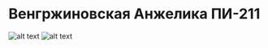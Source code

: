 # Венгржиновская Анжелика ПИ-211
![alt text]([https://gcdnb.pbrd.co/images/GEqgWBUsjgKV.png?o=1](https://gcdnb.pbrd.co/images/snFazU9vx6pR.png?o=1)https://gcdnb.pbrd.co/images/snFazU9vx6pR.png?o=1)
![alt text]([[https://gcdnb.pbrd.co/images/GEqgWBUsjgKV.png?o=1](https://gcdnb.pbrd.co/images/snFazU9vx6pR.png?o=1)https://gcdnb.pbrd.co/images/snFazU9vx6pR.png?o=1](https://gcdnb.pbrd.co/images/snFazU9vx6pR.png?o=1)https://gcdnb.pbrd.co/images/snFazU9vx6pR.png?o=1)
